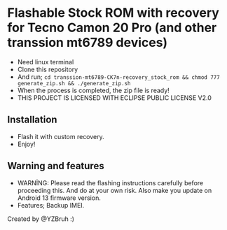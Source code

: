 # Flashable Stock ROM with recovery for Tecno Camon 20 Pro (and other transsion mt6789 devices) 
- Need linux terminal
- Clone this repository
- And run;
`cd transsion-mt6789-CK7n-recovery_stock_rom && chmod 777 generate_zip.sh && ./generate_zip.sh`
- When the process is completed, the zip file is ready!
- THIS PROJECT IS LICENSED WITH ECLIPSE PUBLIC LICENSE V2.0

## Installation
- Flash it with custom recovery.
- Enjoy!

## Warning and features
- WARNİNG: Please read the flashing instructions carefully before proceeding this. And do at your own risk. Also make you update on Android 13 firmware version.
- Features;
  Backup IMEI.

Created by @YZBruh :)
